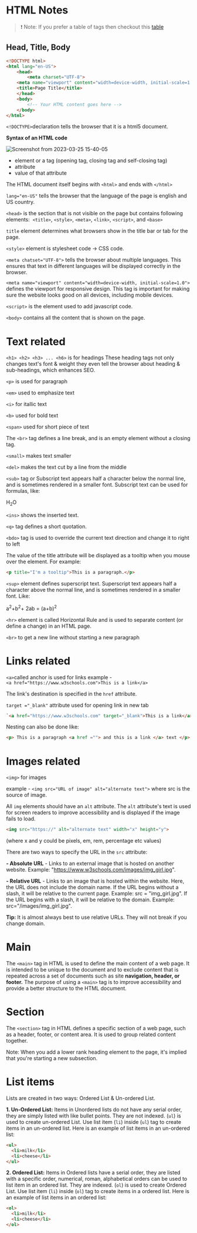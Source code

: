 # HTML Notes

> ❗ Note: If you prefer a table of tags then checkout this [table](https://github.com/shubhsharma19/web-development-notes/blob/main/HTML/tableformat.md)

## Head, Title, Body
```html
<!DOCTYPE html> 
<html lang="en-US"> 
    <head> 
        <meta charset="UTF-8"> 
	<meta name="viewport" content="width=device-width, initial-scale=1.0">
	<title>Page Title</title> 
    </head> 
    <body> 
        <!-- Your HTML content goes here --> 
    </body> 
</html>
```

`<!DOCTYPE>`declaration tells the browser that it is a html5 document.

**Syntax of an HTML code**

![Screenshot from 2023-03-25 15-40-05](https://user-images.githubusercontent.com/69891912/227710993-ac42b29c-b9b3-4c84-8e1c-2ce26c268cd0.png)


- element or a tag (opening tag, closing tag and self-closing tag)
- attribute 
- value of that attribute

The HTML document itself begins with `<html>` and ends with `</html>`

`lang="en-US"` tells the browser that the language of the page is english and US country.

`<head>` is the section that is not visible on the page but contains following elements: 
`<title>`, `<style>`, `<meta>`, `<link>`, `<script>`, and `<base>`

`title` element determines what browsers show in the title bar or tab for the page.

`<style>` element is stylesheet code -> CSS code.

`<meta chatset="UTF-8">` tells the browser about multiple languages. This ensures that text in different languages will be displayed correctly in the browser.

`<meta name="viewport" content="width=device-width, initial-scale=1.0">` defines the viewport for responsive design. This tag is important for making sure the website looks good on all devices, including mobile devices.

`<script>` is the element used to add javascript code.

`<body>` contains all the content that is shown on the page.

# Text related

`<h1> <h2> <h3> ... <h6>` is for headings
These heading tags not only changes text's font & weight they even tell the browser about heading & sub-headings, which enhances SEO.

`<p>` is used for paragraph

`<em>`  used to emphasize text

`<i>` for itallic text

`<b>` used for bold text

`<span>` used for short piece of text

The `<br>` tag defines a line break, and is an empty element without a closing tag.

`<small>` makes text smaller

`<del>` makes the text cut by a line from the middle

`<sub>` tag or Subscript text appears half a character below the normal line, and is sometimes rendered in a smaller font. Subscript text can be used for formulas, like: <p>H<sub>2</sub>O</p>

`<ins>` shows the inserted text.

`<q>` tag defines a short quotation.

`<bdo>` tag is used to override the current text direction and change it to right to left

The value of the title attribute will be displayed as a tooltip when you mouse over the element. For example: 
```html
<p title="I'm a tooltip">This is a paragraph.</p>
```

`<sup>` element defines superscript text. Superscript text appears half a character above the normal line, and is sometimes rendered in a smaller font. Like:
<p>a<sup>2</sup>+b<sup>2</sup>+ 2ab = (a+b)<sup>2</sup></p>

`<hr>` element is called Horizontal Rule and is used to separate content (or define a change) in an HTML page.

`<br>` to get a new line without starting a new paragraph

# Links related

`<a>`called anchor is used for links
example - `<a href="https://www.w3schools.com">This is a link</a>`

The link's destination is specified in the `href` attribute. 

`target ="_blank"` attribute used for opening link in new tab

```html
`<a href="https://www.w3schools.com" target="_blank">This is a link</a>`
```

Nesting can also be done like:
```html
<p> This is a paragraph <a href =""> and this is a link </a> text </p>
```

# Images related

`<img>` for images 

example - `<img src="URL of image" alt="alternate text">` where src is the source of image.

All `img` elements should have an `alt` attribute. The `alt` attribute's text is used for screen readers to improve accessibility and is displayed if the image fails to load.
```html
<img src="https://" alt="alternate text" width="x" height="y">
```
(where x and y could be pixels, em, rem, percentage etc values)

There are two ways to specify the URL in the `src` attribute:

**- Absolute URL** - Links to an external image that is hosted on another website. Example: "https://www.w3schools.com/images/img_girl.jpg".

**- Relative URL** - Links to an image that is hosted within the website. Here, the URL does not include the domain name. If the URL begins without a slash, it will be relative to the current page. 
Example: src = "img_girl.jpg". If the URL begins with a slash, it will be relative to the domain. Example: src="/images/img_girl.jpg".

**Tip:** It is almost always best to use relative URLs. They will not break if you change domain.

# Main 

The `<main>` tag in HTML is used to define the main content of a web page. It is intended to be unique to the document and to exclude content that is repeated across a set of documents such as site **navigation, header, or footer.** The purpose of using a `<main>` tag is to improve accessibility and provide a better structure to the HTML document.

# Section

The `<section>` tag in HTML defines a specific section of a web page, such as a header, footer, or content area. It is used to group related content together.

Note: When you add a lower rank heading element to the page, it's implied that you're starting a new subsection.

# List items

Lists are created in two ways: Ordered List & Un-ordered List.

**1. Un-Ordered List:** Items in Unordered lists do not have any serial order, they are  simply listed with like bullet points. They are not indexed. (`ul`)  is used to create un-ordered List.
Use list item (`li`) inside (`ul`) tag to create items in an un-ordered list. Here is an example of list items in an un-ordered list:

```html
<ul>
  <li>milk</li>
  <li>cheese</li>
</ul>
```

**2. Ordered List:** Items in Ordered lists have a serial order, they are  listed with a specific order, numerical, roman, alphabetical orders can be used to list item in an ordered list. They are indexed. (`ol`)  is used to create Ordered List.
Use list item (`li`) inside (`ol`) tag to create items in a ordered list. Here is an example of list items in an ordered list:

```html
<ol>
  <li>milk</li>
  <li>cheese</li>
</ol>
```
